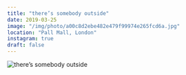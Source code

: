 ```yaml
---
title: "there’s somebody outside"
date: 2019-03-25
image: "/img/photo/a00c8d2ebe482e479f99974e265fcd6a.jpg"
location: "Pall Mall, London"
instagram: true
draft: false
---
```


![there’s somebody outside](/img/photo/a00c8d2ebe482e479f99974e265fcd6a.jpg)

